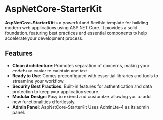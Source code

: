 # AspNetCore-StarterKit

**AspNetCore-StarterKit** is a powerful and flexible template for building modern web applications using ASP.NET Core. It provides a solid foundation, featuring best practices and essential components to help accelerate your development process.

## Features
- **Clean Architecture**: Promotes separation of concerns, making your codebase easier to maintain and test.
- **Ready to Use**: Comes preconfigured with essential libraries and tools to streamline your workflow.
- **Security Best Practices**: Built-in features for authentication and data protection to keep your application secure.
- **Modular Design**: Easy to extend and customize, allowing you to add new functionalities effortlessly.
- **Admin Panel**: AspNetCore-StarterKit Uses AdminLte-4 as its admin panel.
